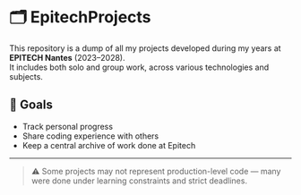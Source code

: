 # 🗂️ EpitechProjects

This repository is a dump of all my projects developed during my years at **EPITECH Nantes** (2023–2028).  
It includes both solo and group work, across various technologies and subjects.

## 🧠 Goals

- Track personal progress
- Share coding experience with others
- Keep a central archive of work done at Epitech

---

> ⚠️ Some projects may not represent production-level code — many were done under learning constraints and strict deadlines.
